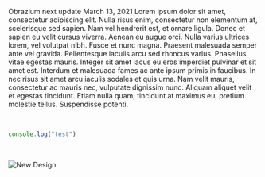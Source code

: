 Obrazium next update
March 13, 2021
Lorem ipsum dolor sit amet, consectetur adipiscing elit. Nulla risus enim, consectetur non elementum at, scelerisque sed sapien. Nam vel hendrerit est, et ornare ligula. Donec et sapien eu velit cursus viverra. Aenean eu augue orci. Nulla varius ultrices lorem, vel volutpat nibh. Fusce et nunc magna. Praesent malesuada semper ante vel gravida. Pellentesque iaculis arcu sed rhoncus varius. Phasellus vitae egestas mauris. Integer sit amet lacus eu eros imperdiet pulvinar et sit amet est. Interdum et malesuada fames ac ante ipsum primis in faucibus. In nec risus sit amet arcu iaculis sodales et quis urna. Nam velit mauris, consectetur ac mauris nec, vulputate dignissim nunc. Aliquam aliquet velit et egestas tincidunt. Etiam nulla quam, tincidunt at maximus eu, pretium molestie tellus. Suspendisse potenti.

<br/>


```js
console.log("test")
```

<br/>

![New Design](/images/blog/obrazium-next-update/newdesign.png "New Design")